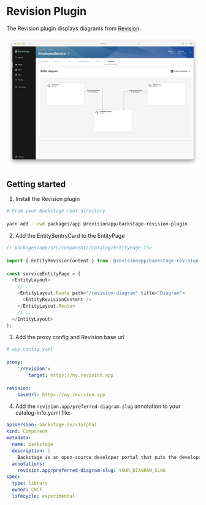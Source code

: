 # Revision Plugin

The Revision plugin displays diagrams from [Revision](https://revision.app).

![Revision diagram](./docs/entity-content.png "Revision diagram")

## Getting started

1. Install the Revision plugin

```bash
# From your Backstage root directory

yarn add --cwd packages/app @revisionapp/backstage-revision-plugin
```

2. Add the EntitySentryCard to the EntityPage

```javascript
// packages/app/src/components/catalog/EntityPage.tsx

import { EntityRevisionContent } from '@revisionapp/backstage-revision-plugin';

const serviceEntityPage = (
  <EntityLayout>
    // ...
    <EntityLayout.Route path="/revision-diagram" title="Diagram">
      <EntityRevisionContent />
    </EntityLayout.Route>
    // ...
  </EntityLayout>
);
```

3. Add the proxy config and Revision base url

```yaml
# app-config.yaml

proxy:
    '/revision':
        target: https://my.revision.app

revision:
    baseUrl: https://my.revision.app

```

4. Add the `revision.app/preferred-diagram-slug` annotation to your catalog-info.yaml file:

```yaml
apiVersion: backstage.io/v1alpha1
kind: Component
metadata:
  name: backstage
  description: |
    Backstage is an open-source developer portal that puts the developer experience first.
  annotations:
    revision.app/preferred-diagram-slug: YOUR_DIAGRAM_SLUG
spec:
  type: library
  owner: CNCF
  lifecycle: experimental
```
